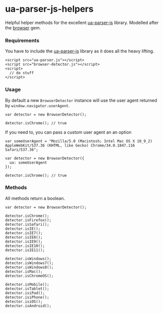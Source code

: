 ua-parser-js-helpers
====================

Helpful helper methods for the excellent [ua-parser-js](https://github.com/faisalman/ua-parser-js) library. Modelled after the [browser](https://github.com/fnando/browser) gem.

### Requirements

You have to include the [ua-parser-js](https://github.com/faisalman/ua-parser-js) library as it does all the heavy lifting.


```
<script src="ua-parser.js"></script>
<script src="browser-detector.js"></script>
<script>
  // do stuff
</script>
```

### Usage

By default a new `BrowserDetector` instance will use the user agent returned by `window.navigator.userAgent`.

```
var detector = new BrowserDetector();

detector.isChrome(); // true
```

If you need to, you can pass a custom user agent an an option

```
var someUserAgent = "Mozilla/5.0 (Macintosh; Intel Mac OS X 10_9_2) AppleWebKit/537.36 (KHTML, like Gecko) Chrome/34.0.1847.116 Safari/537.36";

var detector = new BrowserDetector({
  ua: someUserAgent
});

detector.isChrome(); // true
```

### Methods

All methods return a boolean.

```
var detector = new BrowserDetector();

detector.isChrome();
detector.isFirefox();
detector.isSafari();
detector.isIE();
detector.isIE7();
detector.isIE8();
detector.isIE9();
detector.isIE10();
detector.isIE11();

detector.isWindows();
detector.isWindows7();
detector.isWindows8();
detector.isMac();
detector.isChromeOS();

detector.isMobile();
detector.isTablet();
detector.isiPad();
detector.isiPhone();
detector.isiOS();
detector.isAndroid();
```
